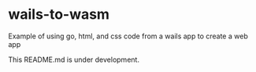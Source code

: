 # wails-to-wasm
Example of using go, html, and css code from a wails app to create a web app

This README.md is under development.
